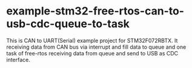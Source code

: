# example-stm32-free-rtos-can-to-usb-cdc-queue-to-task
This is CAN to UART(Serial) example project for STM32F072RBTX. It receiving data from CAN bus via interrupt and fill data to queue and one task of free-rtos receiving data from queue and send to USB as CDC interface.
